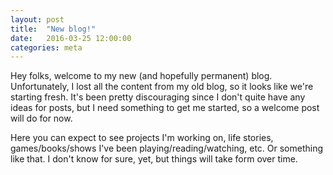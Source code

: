 ```yaml
---
layout: post
title:  "New blog!"
date:   2016-03-25 12:00:00
categories: meta
---
```

Hey folks, welcome to my new (and hopefully permanent) blog.
Unfortunately, I lost all the content from my old blog, so it looks like we're starting fresh.
It's been pretty discouraging since I don't quite have any ideas for posts, but I need something to get me started, so a welcome post will do for now.


Here you can expect to see projects I'm working on, life stories, games/books/shows I've been playing/reading/watching, etc. Or something like that. I don't know for sure, yet, but things will take form over time.